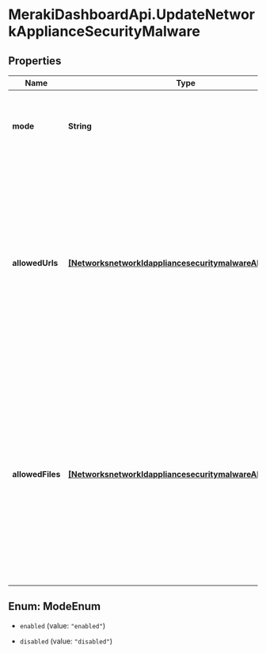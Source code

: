# MerakiDashboardApi.UpdateNetworkApplianceSecurityMalware

## Properties
Name | Type | Description | Notes
------------ | ------------- | ------------- | -------------
**mode** | **String** | Set mode to 'enabled' to enable malware prevention, otherwise 'disabled' | 
**allowedUrls** | [**[NetworksnetworkIdappliancesecuritymalwareAllowedUrls]**](NetworksnetworkIdappliancesecuritymalwareAllowedUrls.md) | The urls that should be permitted by the malware detection engine. If omitted, the current config will remain unchanged. This is available only if your network supports AMP allow listing | [optional] 
**allowedFiles** | [**[NetworksnetworkIdappliancesecuritymalwareAllowedFiles]**](NetworksnetworkIdappliancesecuritymalwareAllowedFiles.md) | The sha256 digests of files that should be permitted by the malware detection engine. If omitted, the current config will remain unchanged. This is available only if your network supports AMP allow listing | [optional] 


<a name="ModeEnum"></a>
## Enum: ModeEnum


* `enabled` (value: `"enabled"`)

* `disabled` (value: `"disabled"`)




